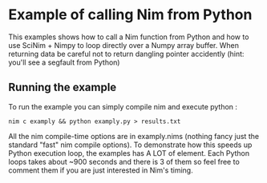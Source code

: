 # Example of calling Nim from Python

This examples shows how to call a Nim function from Python and how to use SciNim + Nimpy to loop directly over a Numpy array buffer.
When returning data be careful not to return dangling pointer accidently (hint: you'll see a segfault from Python)


## Running the example

To run the example you can simply compile nim and execute python : 

``nim c examply && python examply.py > results.txt``

All the nim compile-time options are in examply.nims (nothing fancy just the standard "fast" nim compile options).
To demonstrate how this speeds up Python execution loop, the examples has A LOT of element. Each Python loops takes about ~900 seconds and there is 3 of them so feel free to comment them if you are just interested in Nim's timing.
